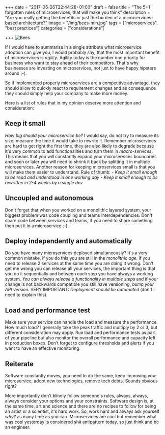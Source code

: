 +++
date = "2017-06-26T22:44:28+01:00"
draft = false
title = "The 5+1 forgotten rules of microservices, that will make you think"
description = "Are you really getting the benefits or just the burden of a microservices-based architecture?"
image = "/img/bees-min.jpg"
tags = ["microservices", "best practices"]
categories = ["considerations"]

+++
![Bees](/img/bees-min.jpg)

If I would have to summarise in a single attribute what microservice adoption can give you, I would probably say, that the most important benefit of microservices is *agility*. Agility today is the number one priority for business who want to stay ahead of their competitors. That's why businesses are investing on microservices, not just to have happy hipsters around ;-).

So if implemented properly microservices are a competitive advantage, they should allow to quickly react to requirement changes and as consequence they should simply help your company to make more money.

Here is a list of rules that in my opinion deserve more attention and consideration:


## Keep it small
*How big should your microservice be?* I would say, do not try to measure its size, measure the time it would take to rewrite it. Remember microservices are hard to get right the first time, they are also likely to degrade because it's very common to add functionalities and turn them in *macro-services*. This means that you will constantly expand your microservices boundaries and soon or later you will need to shrink it back by splitting it in multiple microservices. Another reason for keeping microservices small is that you will make them easier to understand.
Rule of thumb:
*- Keep it small enough to be read and understood in one working day*
*- Keep it small enough to be rewritten in 2-4 weeks by a single dev*

## Uncoupled and autonomous
Don't forget that when you worked on a monolithic layered system, your biggest problem was code coupling and teams interdependencies. Don't share code between services and teams, if you need to share something then put it in a microservice ;-).

## Deploy independently and automatically
Do you have many microservices deployed simultaneously? It's a very common mistake, if you do this you are still in the *monolithic age*. If you need to release 2 services at the same time you are doing it wrong. Don't get me wrong you can release all your services, the important thing is that you do it sequentially and between each step you have always a working system.
*You can always release a functionality in multiple steps* and if your change is not backwards compatible you still have versioning, *bump your API version*.
VERY IMPORTANT: *Deployment should be automated* (don't I need to explain this).

## Load and performance test
Make sure your service can handle the load and measure the performance. How much load? I generally take the peak traffic and multiply by 2 or 3, but different consideration may apply. Run load and performance tests as part of your pipeline but also monitor the overall performance and capacity left in production boxes. Don't forget to configure thresholds and alerts if you want to have an effective monitoring.

## Reiterate
Software constantly moves, you need to do the same, keep improving your microservice, adopt new technologies, remove tech debts. Sounds obvious right?

More importantly don't blindly follow someone's rules, always, always, always consider your options and your constraints. Software design is, at the same time, art and science and there are no recipes to follow for being an artist or a scientist, it's hard work. So, work hard and always ask yourself _why?_ as many time as you can.
Microservices are cool but remember what was cool yesterday is considered ~~shit~~ antipattern today, so just think and be an engineer.

